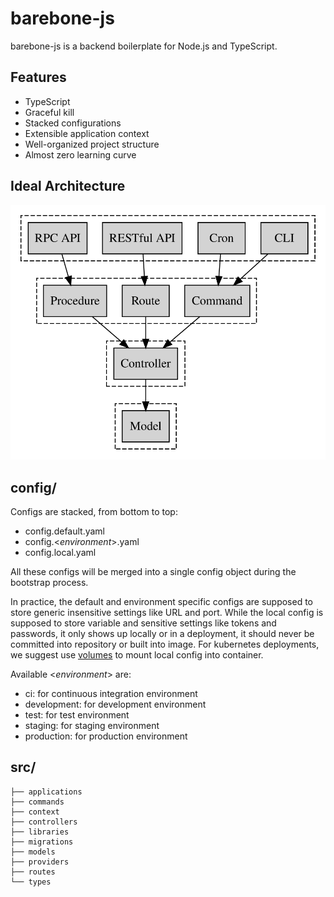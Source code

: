 # barebone-js

barebone-js is a backend boilerplate for Node.js and TypeScript.

## Features

- TypeScript
- Graceful kill
- Stacked configurations
- Extensible application context
- Well-organized project structure
- Almost zero learning curve


## Ideal Architecture

![architecture](docs/ideal.svg)

## config/

Configs are stacked, from bottom to top:

- config.default.yaml
- config.\<_environment_\>.yaml
- config.local.yaml

All these configs will be merged into a single config object during the bootstrap process.

In practice, the default and environment specific configs are supposed to store generic insensitive settings like URL and port. While the local config is supposed to store variable and sensitive settings like tokens and passwords, it only shows up locally or in a deployment, it should never be committed into repository or built into image. For kubernetes deployments, we suggest use [volumes](https://kubernetes.io/docs/concepts/storage/volumes/) to mount local config into container.

Available \<_environment_\> are:

- ci: for continuous integration environment
- development: for development environment
- test: for test environment
- staging: for staging environment
- production: for production environment

## src/

```
├── applications
├── commands
├── context
├── controllers
├── libraries
├── migrations
├── models
├── providers
├── routes
└── types
```

